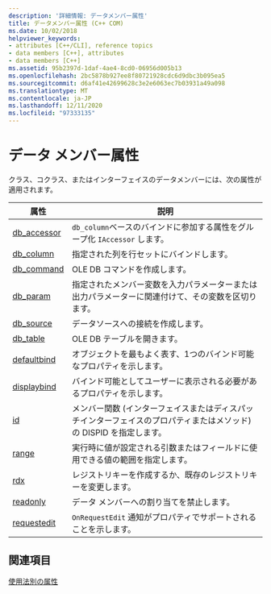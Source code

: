 ```yaml
---
description: '詳細情報: データメンバー属性'
title: データメンバー属性 (C++ COM)
ms.date: 10/02/2018
helpviewer_keywords:
- attributes [C++/CLI], reference topics
- data members [C++], attributes
- data members [C++]
ms.assetid: 95b2397d-1daf-4ae4-8cd0-06956d005b13
ms.openlocfilehash: 2bc5878b927ee8f80721928cdc6d9dbc3b095ea5
ms.sourcegitcommit: d6af41e42699628c3e2e6063ec7b03931a49a098
ms.translationtype: MT
ms.contentlocale: ja-JP
ms.lasthandoff: 12/11/2020
ms.locfileid: "97333135"
---
```

# <a name="data-member-attributes"></a>データ メンバー属性

クラス、コクラス、またはインターフェイスのデータメンバーには、次の属性が適用されます。

|属性|説明|
|---------------|-----------------|
|[db_accessor](db-accessor.md)|`db_column`ベースのバインドに参加する属性をグループ化 `IAccessor` します。|
|[db_column](db-column.md)|指定された列を行セットにバインドします。|
|[db_command](db-command.md)|OLE DB コマンドを作成します。|
|[db_param](db-param.md)|指定されたメンバー変数を入力パラメーターまたは出力パラメーターに関連付けて、その変数を区切ります。|
|[db_source](db-source.md)|データソースへの接続を作成します。|
|[db_table](db-table.md)|OLE DB テーブルを開きます。|
|[defaultbind](defaultbind.md)|オブジェクトを最もよく表す、1つのバインド可能なプロパティを示します。|
|[displaybind](displaybind.md)|バインド可能としてユーザーに表示される必要があるプロパティを示します。|
|[id](id.md)|メンバー関数 (インターフェイスまたはディスパッチインターフェイスのプロパティまたはメソッド) の DISPID を指定します。|
|[range](range-cpp.md)|実行時に値が設定される引数またはフィールドに使用できる値の範囲を指定します。|
|[rdx](rdx.md)|レジストリキーを作成するか、既存のレジストリキーを変更します。|
|[readonly](readonly-cpp.md)|データ メンバーへの割り当てを禁止します。|
|[requestedit](requestedit.md)|`OnRequestEdit` 通知がプロパティでサポートされることを示します。|

## <a name="see-also"></a>関連項目

[使用法別の属性](attributes-by-usage.md)
